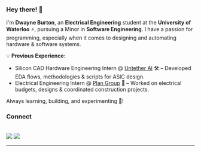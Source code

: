 ### Hey there! 👋

I'm **Dwayne Burton**, an **Electrical Engineering** student at the **University of Waterloo** ⚡, pursuing a Minor in **Software Engineering**. I have a passion for programming, especially when it comes to designing and automating hardware & software systems.

💡 **Previous Experience:**
- Silicon CAD Hardware Engineering Intern @ [Untether AI](https://www.untether.ai) 🛠️ – Developed EDA flows, methodologies & scripts for ASIC design.
- Electrical Engineering Intern @ [Plan Group](https://www.plan-group.com) 🔌 – Worked on electrical budgets, designs & coordinated construction projects.

Always learning, building, and experimenting 🚀!

### Connect
<p>
<br>
<a target="_blank" href="https://www.linkedin.com/in/dwayneburton/"><img src="https://img.shields.io/badge/-LinkedIn-0E76A8?style=for-the-badge"></img></a>
<a target="_blank" href="mailto:dwayne.burton@uwaterloo.ca"><img src="https://img.shields.io/badge/-Email-EAAB00?style=for-the-badge"></img></a>
<br>
</p>
<hr>
